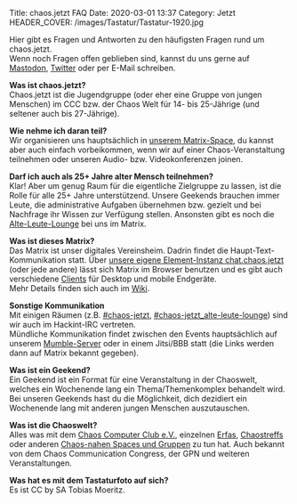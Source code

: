 Title: chaos.jetzt FAQ
Date: 2020-03-01 13:37
Category: Jetzt
HEADER_COVER: /images/Tastatur/Tastatur-1920.jpg

Hier gibt es Fragen und Antworten zu den häufigsten Fragen rund um chaos.jetzt.  
Wenn noch Fragen offen geblieben sind, kannst du uns gerne auf [Mastodon](https://chaos.social/@jetzt),
[Twitter](https://twitter.com/chaos_jetzt) oder per E-Mail schreiben.


**Was ist chaos.jetzt?**  
Chaos.jetzt ist die Jugendgruppe (oder eher eine Gruppe von jungen Menschen) im CCC bzw. der Chaos Welt für 14- bis 25-Jährige (und seltener auch bis 27-Jährige).

**Wie nehme ich daran teil?**  
Wir organisieren uns hauptsächlich in [unserem Matrix-Space](https://matrix.to/#/#chaos.jetzt:chaos.jetzt?via=chaos.jetzt),
du kannst aber auch einfach vorbeikommen, wenn wir auf einer Chaos-Veranstaltung teilnehmen
oder unseren Audio- bzw. Videokonferenzen joinen.

**Darf ich auch als 25+ Jahre alter Mensch teilnehmen?**  
Klar! Aber um genug Raum für die eigentliche Zielgruppe zu lassen, ist die Rolle für alle 25+ Jahre unterstützend. Unsere Geekends brauchen immer Leute, die administrative Aufgaben übernehmen bzw. gezielt und bei Nachfrage ihr Wissen zur Verfügung stellen. Ansonsten gibt es noch die [Alte-Leute-Lounge](https://matrix.to/#/#alte_leute_lounge:chaos.jetzt) bei uns im Matrix.

**Was ist dieses Matrix?**  
Das Matrix ist unser digitales Vereinsheim. Dadrin findet die Haupt-Text-Kommunikation statt.
Über [unsere eigene Element-Instanz chat.chaos.jetzt](https://chat.chaos.jetzt/) (oder jede andere) lässt sich Matrix im Browser benutzen und es gibt auch verschiedene [Clients](https://matrix.org/clients) für Desktop und mobile Endgeräte.  
Mehr Details finden sich auch im [Wiki](https://wiki.chaos.jetzt/dienste/matrix).

**Sonstige Kommunikation**  
Mit einigen Räumen (z.B. [#chaos-jetzt](ircs://irc.hackint.org:6697/chaos-jetzt),
[#chaos-jetzt_alte-leute-lounge](ircs://irc.hackint.org:6697/chaos-jetzt_alte-leute-lounge)) sind wir auch im Hackint-IRC vertreten.  
Mündliche Kommunikation findet zwischen den Events hauptsächlich auf unserem [Mumble-Server](https://mumble.chaos.jetzt/) 
oder in einem Jitsi/BBB statt (die Links werden dann auf Matrix bekannt gegeben).

**Was ist ein Geekend?**  
Ein Geekend ist ein Format für eine Veranstaltung in der Chaoswelt, welches ein Wochenende lang ein Thema/Themenkomplex behandelt wird.
Bei unseren Geekends hast du die Möglichkeit, dich dezidiert ein Wochenende lang mit anderen jungen Menschen auszutauschen.

**Was ist die Chaoswelt?**  
Alles was mit dem [Chaos Computer Club e.V.](https://www.ccc.de/), einzelnen [Erfas](https://www.ccc.de/de/club/erfas), [Chaostreffs](https://www.ccc.de/de/club/chaostreffs) oder anderen [Chaos-nahen Spaces und Gruppen](https://www.ccc.de/de/club/chaosfamily) zu tun hat. Auch bekannt von dem Chaos Communication Congress, der GPN und weiteren Veranstaltungen.

**Was hat es mit dem Tastaturfoto auf sich?**  
Es ist CC by SA Tobias Moeritz.
